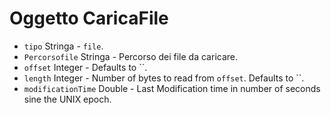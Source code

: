 # Oggetto CaricaFile

* `tipo` Stringa - `file`.
* `Percorsofile` Stringa - Percorso dei file da caricare.
* `offset` Integer - Defaults to ``.
* `length` Integer - Number of bytes to read from `offset`. Defaults to ``.
* `modificationTime` Double - Last Modification time in number of seconds sine the UNIX epoch.